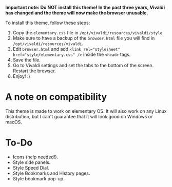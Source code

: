 **Important note: Do NOT install this theme! In the past three years, Vivaldi has changed and the theme will now make the browser unusable.**

To install this theme, follow these steps:

1. Copy the `elementary.css` file in `/opt/vivaldi/resources/vivaldi/style`
2. Make sure to have a backup of the `browser.html` file you will find in `/opt/vivaldi/resources/vivaldi`.
3. Edit `browser.html` and add `<link rel="stylesheet" href="style/elementary.css" />` inside the `<head>` tags.
4. Save the file.
5. Go to Vivaldi settings and set the tabs to the bottom of the screen. Restart the browser.
6. Enjoy! :)

# A note on compatibility
This theme is made to work on elementary OS. It will also work on any Linux distribution, but I can't guarantee that it will look good on Windows or macOS.

# To-Do
* Icons (help needed!).
* Style side panels.
* Style Speed Dial.
* Style Bookmarks and History pages.
* Style bookmark pop-up.
